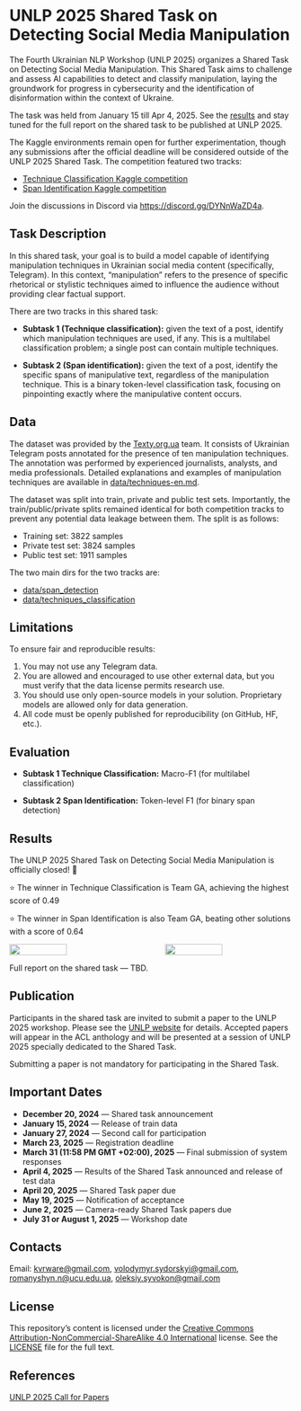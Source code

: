 # UNLP 2025 Shared Task on Detecting Social Media Manipulation

The Fourth Ukrainian NLP Workshop (UNLP 2025) organizes a Shared Task on Detecting Social Media Manipulation. This Shared Task aims to challenge and assess AI capabilities to detect and classify manipulation, laying the groundwork for progress in cybersecurity and the identification of disinformation within the context of Ukraine.

The task was held from January 15 till Apr 4, 2025. See the [results](#results) and stay tuned for the full report on the shared task to be published at UNLP 2025.

The Kaggle environments remain open for further experimentation, though any submissions after the official deadline will be considered outside of the UNLP 2025 Shared Task.
The competition featured two tracks:
- [Technique Classification Kaggle competition](https://www.kaggle.com/t/f40f491a48b841ab938275c169d57075 )
- [Span Identification Kaggle competition](https://www.kaggle.com/t/d633d1fa08cb472598e5ae3772ece142)


Join the discussions in Discord via https://discord.gg/DYNnWaZD4a.

## Task Description

In this shared task, your goal is to build a model capable of identifying manipulation techniques in Ukrainian social media content (specifically, Telegram). In this context, “manipulation” refers to the presence of specific rhetorical or stylistic techniques aimed to influence the audience without providing clear factual support.

There are two tracks in this shared task:
- **Subtask 1 (Technique classification):** given the text of a post, identify which manipulation techniques are used, if any. This is a multilabel classification problem; a single post can contain multiple techniques.

- **Subtask 2 (Span identification):** given the text of a post, identify the specific spans of manipulative text, regardless of the manipulation technique. This is a binary token-level classification task, focusing on pinpointing exactly where the manipulative content occurs.

## Data

The dataset was provided by the [Texty.org.ua](https://texty.org.ua/) team. It consists of Ukrainian Telegram posts annotated for the presence of ten manipulation techniques. The annotation was performed by experienced journalists, analysts, and media professionals. Detailed explanations and examples of manipulation techniques are available in [data/techniques-en.md](./data/techniques-en.md).

The dataset was split into train, private and public test sets. Importantly, the train/public/private splits remained identical for both competition tracks to prevent any potential data leakage between them. The split is as follows:
- Training set: 3822 samples
- Private test set: 3824 samples
- Public test set: 1911 samples
  
The two main dirs for the two tracks are:
- [data/span_detection](./data/span_detection)
- [data/techniques_classification](./data/techniques_classification)

## Limitations

To ensure fair and reproducible results:

1. You may not use any Telegram data.
2. You are allowed and encouraged to use other external data, but you must verify that the data license permits research use.
3. You should use only open-source models in your solution. Proprietary models are allowed only for data generation.
4. All code must be openly published for reproducibility (on GitHub, HF, etc.).

## Evaluation

- **Subtask 1 Technique Classification:** Macro-F1 (for multilabel classification)

- **Subtask 2 Span Identification:** Token-level F1 (for binary span detection)

## Results

The UNLP 2025 Shared Task on Detecting Social Media Manipulation is officially closed! 🙌

⭐ The winner in Technique Classification is Team GA, achieving the highest score of 0.49

⭐ The winner in Span Identification is also Team GA, beating other solutions with a score of 0.64
<div style="display: flex; justify-content: space-between;">
    <img src="https://github.com/user-attachments/assets/0c12dcb1-7d11-4b2d-8e59-885239f5a167" width="45%" />
    <img src="https://github.com/user-attachments/assets/dffc0b7a-90e6-4c33-abc8-2a052517ed38" width="45%" />
</div>

Full report on the shared task — TBD.

## Publication

Participants in the shared task are invited to submit a paper to the UNLP 2025 workshop. Please see the [UNLP website](https://unlp.org.ua/call-for-papers/) for details. Accepted papers will appear in the ACL anthology and will be presented at a session of UNLP 2025 specially dedicated to the Shared Task.

Submitting a paper is not mandatory for participating in the Shared Task.

## Important Dates

- **December 20, 2024** — Shared task announcement  
- **January 15, 2024** — Release of train data  
- **January 27, 2024** — Second call for participation
- **March 23, 2025** — Registration deadline
- **March 31 (11:58 PM GMT +02:00), 2025** — Final submission of system responses  
- **April 4, 2025** — Results of the Shared Task announced and release of test data  
- **April 20, 2025** — Shared Task paper due  
- **May 19, 2025** — Notification of acceptance  
- **June 2, 2025** — Camera-ready Shared Task papers due  
- **July 31 or August 1, 2025** — Workshop date

## Contacts

Email: [kvrware@gmail.com](mailto:kvrware@gmail.com), [volodymyr.sydorskyi@gmail.com](mailto:volodymyr.sydorskyi@gmail.com), [romanyshyn.n@ucu.edu.ua](mailto:romanyshyn.n@ucu.edu.ua), [oleksiy.syvokon@gmail.com](mailto:oleksiy.syvokon@gmail.com)

## License

This repository’s content is licensed under the 
[Creative Commons Attribution-NonCommercial-ShareAlike 4.0 International](https://creativecommons.org/licenses/by-nc-sa/4.0/) license.
See the [LICENSE](LICENSE) file for the full text.

## References

[UNLP 2025 Call for Papers](https://unlp.org.ua/call-for-papers/)


